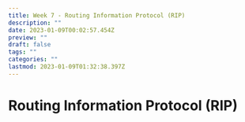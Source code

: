 ```yaml
---
title: Week 7 - Routing Information Protocol (RIP)
description: ""
date: 2023-01-09T00:02:57.454Z
preview: ""
draft: false
tags: ""
categories: ""
lastmod: 2023-01-09T01:32:38.397Z
---
```

# Routing Information Protocol (RIP)